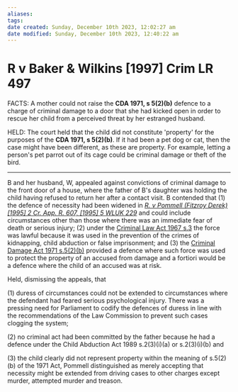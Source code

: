 ```yaml
---
aliases: 
tags: 
date created: Sunday, December 10th 2023, 12:02:27 am
date modified: Sunday, December 10th 2023, 12:40:22 am
---
```


# R v Baker & Wilkins [1997] Crim LR 497

FACTS: A mother could not raise the **CDA 1971, s 5(2)(b)** defence to a charge of criminal damage to a door that she had kicked open in order to rescue her child from a perceived threat by her estranged husband.

HELD: The court held that the child did not constitute 'property' for the purposes of the **CDA 1971, s 5(2)(b)**. If it had been a pet dog or cat, then the case might have been different, as these are property. For example, letting a person's pet parrot out of its cage could be criminal damage or theft of the bird.

---

B and her husband, W, appealed against convictions of criminal damage to the front door of a house, where the father of B's daughter was holding the child having refused to return her after a contact visit. B contended that (1) the defence of necessity had been widened in _[R. v Pommell (Fitzroy Derek) [1995] 2 Cr. App. R. 607, [1995] 5 WLUK 229](https://uk.westlaw.com/Document/I60C1A861E42811DA8FC2A0F0355337E9/View/FullText.html?originationContext=document&transitionType=DocumentItem&ppcid=e667f1ccba784f2393bf49a1dcf87fd4&contextData=(sc.Default))_ and could include circumstances other than those where there was an immediate fear of death or serious injury; (2) under the [Criminal Law Act 1967 s.3](https://uk.westlaw.com/Document/IC9A39490E44811DA8D70A0E70A78ED65/View/FullText.html?originationContext=document&transitionType=DocumentItem&ppcid=e667f1ccba784f2393bf49a1dcf87fd4&contextData=(sc.Default)) the force was lawful because it was used in the prevention of the crimes of kidnapping, child abduction or false imprisonment; and (3) the [Criminal Damage Act 1971 s.5(2)(b)](https://uk.westlaw.com/Document/I0803E730E44911DA8D70A0E70A78ED65/View/FullText.html?originationContext=document&transitionType=DocumentItem&ppcid=e667f1ccba784f2393bf49a1dcf87fd4&contextData=(sc.Default)) provided a defence where such force was used to protect the property of an accused from damage and a fortiori would be a defence where the child of an accused was at risk.

Held, dismissing the appeals, that

(1) duress of circumstances could not be extended to circumstances where the defendant had feared serious psychological injury. There was a pressing need for Parliament to codify the defences of duress in line with the recommendations of the Law Commission to prevent such cases clogging the system;

(2) no criminal act had been committed by the father because he had a defence under the Child Abduction Act 1989 s.2(3)(i)(a) or s.2(3)(i)(b) and

(3) the child clearly did not represent property within the meaning of s.5(2)(b) of the 1971 Act, Pommell distinguished as merely accepting that necessity might be extended from driving cases to other charges except murder, attempted murder and treason.
